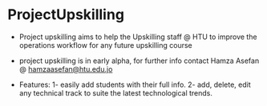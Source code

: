 # ProjectUpskilling

* Project upskilling aims to help the Upskilling staff @ HTU to improve the operations workflow for any future upskilling course 

* project upskilling is in early alpha, for further info contact Hamza Asefan @ hamzaasefan@htu.edu.jo

* Features:
	1- easily add students with their full info.
	2- add, delete, edit any technical track to suite the latest technological trends.
